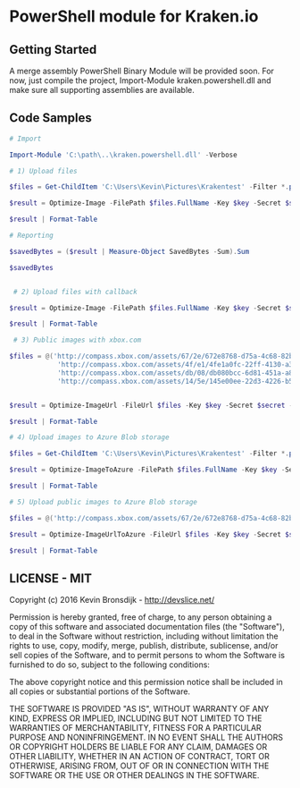 ﻿PowerShell module for Kraken.io
=============

## Getting Started
A merge assembly PowerShell Binary Module will be provided soon. For now, just compile the project, Import-Module kraken.powershell.dll and make sure all supporting assemblies are available.

## Code Samples

```powershell
# Import 

Import-Module 'C:\path\..\kraken.powershell.dll' -Verbose
```

```powershell
# 1) Upload files

$files = Get-ChildItem 'C:\Users\Kevin\Pictures\Krakentest' -Filter *.png

$result = Optimize-Image -FilePath $files.FullName -Key $key -Secret $secret -Wait $true  

$result | Format-Table

# Reporting

$savedBytes = ($result | Measure-Object SavedBytes -Sum).Sum

$savedBytes
```

```powershell

 # 2) Upload files with callback

$result = Optimize-Image -FilePath $files.FullName -Key $key -Secret $secret -Wait $false  -CallBackUrl 'http://devslice.net/callback'

$result | Format-Table

```

```powershell
 # 3) Public images with xbox.com

$files = @('http://compass.xbox.com/assets/67/2e/672e8768-d75a-4c68-82bd-e9b003e997e3.jpg',
            'http://compass.xbox.com/assets/4f/e1/4fe1a0fc-22ff-4130-a3ec-a74c19cf8bcb.jpg',
            'http://compass.xbox.com/assets/db/08/db080bcc-6d81-451a-a867-cb9f96399599.jpg',
            'http://compass.xbox.com/assets/14/5e/145e00ee-22d3-4226-b5ca-4ab821230f60.jpg')


$result = Optimize-ImageUrl -FileUrl $files -Key $key -Secret $secret -Wait $true  

$result | Format-Table
```

```powershell
# 4) Upload images to Azure Blob storage

$files = Get-ChildItem 'C:\Users\Kevin\Pictures\Krakentest' -Filter *.png

$result = Optimize-ImageToAzure -FilePath $files.FullName -Key $key -Secret $secret -Wait $true -AzureAccount $azureAccount -AzureKey $azureKey -AzureContainer  $azureContainer -AzurePath 'powershell/' 

$result | Format-Table
```

```powershell
# 5) Upload public images to Azure Blob storage

$files = @('http://compass.xbox.com/assets/67/2e/672e8768-d75a-4c68-82bd-e9b003e997e3.jpg')

$result = Optimize-ImageUrlToAzure -FileUrl $files -Key $key -Secret $secret -Wait $true -AzureAccount $azureAccount -AzureKey $azureKey -AzureContainer  $azureContainer -AzurePath 'powershell/' 

$result | Format-Table
```

## LICENSE - MIT

Copyright (c) 2016 Kevin Bronsdijk - http://devslice.net/

Permission is hereby granted, free of charge, to any person
obtaining a copy of this software and associated documentation
files (the "Software"), to deal in the Software without
restriction, including without limitation the rights to use,
copy, modify, merge, publish, distribute, sublicense, and/or sell
copies of the Software, and to permit persons to whom the
Software is furnished to do so, subject to the following
conditions:

The above copyright notice and this permission notice shall be
included in all copies or substantial portions of the Software.

THE SOFTWARE IS PROVIDED "AS IS", WITHOUT WARRANTY OF ANY KIND,
EXPRESS OR IMPLIED, INCLUDING BUT NOT LIMITED TO THE WARRANTIES
OF MERCHANTABILITY, FITNESS FOR A PARTICULAR PURPOSE AND
NONINFRINGEMENT. IN NO EVENT SHALL THE AUTHORS OR COPYRIGHT
HOLDERS BE LIABLE FOR ANY CLAIM, DAMAGES OR OTHER LIABILITY,
WHETHER IN AN ACTION OF CONTRACT, TORT OR OTHERWISE, ARISING
FROM, OUT OF OR IN CONNECTION WITH THE SOFTWARE OR THE USE OR
OTHER DEALINGS IN THE SOFTWARE.